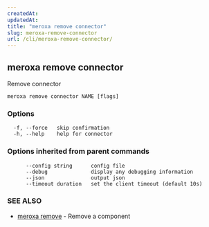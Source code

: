 ```yaml
---
createdAt: 
updatedAt: 
title: "meroxa remove connector"
slug: meroxa-remove-connector
url: /cli/meroxa-remove-connector/
---
```

## meroxa remove connector

Remove connector

```
meroxa remove connector NAME [flags]
```

### Options

```
  -f, --force   skip confirmation
  -h, --help    help for connector
```

### Options inherited from parent commands

```
      --config string      config file
      --debug              display any debugging information
      --json               output json
      --timeout duration   set the client timeout (default 10s)
```

### SEE ALSO

* [meroxa remove](/cli/meroxa-remove/)	 - Remove a component

